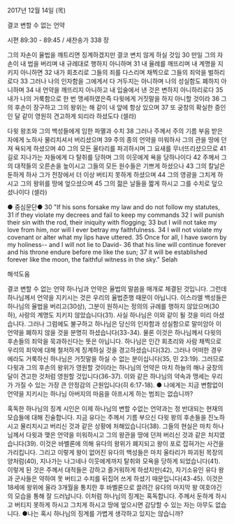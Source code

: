2017년 12월 14일 (목)

결코 변할 수 없는 언약



시편 89:30 - 89:45 / 새찬송가 338 장


그의 자손이 율법을 깨트리면 징계하겠지만 결코 변치 않게 하실 것임
30 만일 그의 자손이 내 법을 버리며 내 규례대로 행하지 아니하며 31 내 율례를 깨뜨리며 내 계명을 지키지 아니하면 32 내가 회초리로 그들의 죄를 다스리며 채찍으로 그들의 죄악을 벌하리로다 33 그러나 나의 인자함을 그에게서 다 거두지는 아니하며 나의 성실함도 폐하지 아니하며 34 내 언약을 깨뜨리지 아니하고 내 입술에서 낸 것은 변하지 아니하리로다 35 내가 나의 거룩함으로 한 번 맹세하였은즉 다윗에게 거짓말을 하지 아니할 것이라 36 그의 후손이 장구하고 그의 왕위는 해 같이 내 앞에 항상 있으며 37 또 궁창의 확실한 증인인 달 같이 영원히 견고하게 되리라 하셨도다 (셀라)

다윗 왕조와 그의 백성들에게 임한 파멸과 수치
38 그러나 주께서 주의 기름 부음 받은 자에게 노하사 물리치셔서 버리셨으며 39 주의 종의 언약을 미워하사 그의 관을 땅에 던져 욕되게 하셨으며 40 그의 모든 울타리를 파괴하시며 그 요새를 무너뜨리셨으므로 41 길로 지나가는 자들에게 다 탈취를 당하며 그의 이웃에게 욕을 당하나이다 42 주께서 그의 대적들의 오른손을 높이시고 그들의 모든 원수들은 기쁘게 하셨으나 43 그의 칼날은 둔하게 하사 그가 전장에서 더 이상 버티지 못하게 하셨으며 44 그의 영광을 그치게 하시고 그의 왕위를 땅에 엎으셨으며 45 그의 젊은 날들을 짧게 하시고 그를 수치로 덮으셨나이다 (셀라)

● 중심문단● 30 "If his sons forsake my law and do not follow my statutes, 31 if they violate my decrees and fail to keep my commands 32 I will punish their sin with the rod, their iniquity with flogging; 33 but I will not take my love from him, nor will I ever betray my faithfulness. 34 I will not violate my covenant or alter what my lips have uttered. 35 Once for all, I have sworn by my holiness-- and I will not lie to David- 36 that his line will continue forever and his throne endure before me like the sun; 37 it will be established forever like the moon, the faithful witness in the sky." Selah

해석도움





결코 변할 수 없는 언약
하나님과 언약은 율법의 말씀을 매개로 체결된 것입니다. 그런데 하나님께서 언약을 지키시는 것은 우리의 율법준행 때문이 아닙니다. 이스라엘 백성들은 하나님의 율법을 버리고(30상), 그분이 원하시는 정의의 규례를 행하지 않았으며(30하), 사랑의 계명도 지키지 않았습니다(31). 사실 하나님은 이와 같이 될 것을 미리 아셨습니다. 그러나 그럼에도 불구하고 하나님은 당신의 인자함과 성실함으로 말미암아 이 언약을 폐하지 않을 것을 분명히 하셨습니다(33-34). 물론 이것은 하나님께서 다윗의 후손들의 죄악을 묵과하신다는 뜻은 아닙니다. 하나님은 인간 회초리와 사람 채찍으로 우리의 죄악에 대해 철저하게 징계하실 것을 경고하셨습니다(32). 그러나 어떠한 경우에라도 거룩하신 하나님은 거짓말을 하실 수 없는 분이십니다(35, 민 23:19). 그러므로 다윗과 그의 후손의 왕위가 영원할 것이라는 하나님의 언약은 마치 하늘의 해나 궁창의 달이 견고한 것처럼 영원할 것입니다(36-37). 이와 같은 하나님의 약속과 맹세는 우리가 가질 수 있는 가장 큰 안정감의 근원입니다(히 6:17-18).
● 나에게는 지금 변함없이 언약을 지키시는 하나님 아버지의 마음을 아프시게 하는 범죄는 없습니까?

혹독한 하나님의 징계
시인은 이제 하나님의 변할 수없는 언약과는 정 반대되는 현재의 모습들에 대해 진술합니다. 지금 유다는 주께서 기름 부으신 다윗 왕의 후손들을 진노하시고 물리치시고 버리신 것과 같은 상황에 처해있습니다(38). 그들의 현실은 마치 하나님께서 다윗과 맺은 언약을 미워하시고 그의 왕관을 땅에 던져 버리신 것과 같은 처지였습니다(39). 이것은 바벨론에 의해 유다의 왕위가 폐지되고 왕이 포로 잡혀가는 사건을 가리킵니다. 그리고 이렇게 왕이 없어진 유다의 백성들은 마치 울타리가 파괴된 목장의 양처럼(40), 지나가는 나그네나 이웃에게까지 탈취와 모욕을 당하게 되었습니다(41). 이렇게 된 것은 주께서 대적들은 강하고 즐거워하게 하셨지만(42), 자기소유인 유다 왕과 군사들은 약하여 못 버티고 수치를 뒤집어 쓰게 하셨기 때문입니다(43-45). 이것은 18세에 왕위에 올라 3개월을 통치한 후 바벨론으로 끌려간 유다의 마지막 왕 여호야긴의 모습을 통해 잘 드러납니다. 이처럼 하나님의 징계는 혹독합니다. 주께서 둔하게 하시고 버티지 못하게 하시고 그치게 하시고 땅에 엎으시면 감당할 수 있는 자는 아무도 없습니다.
●나는 혹시 하나님의 징계를 가볍게 생각하고 있지는 않습니까?